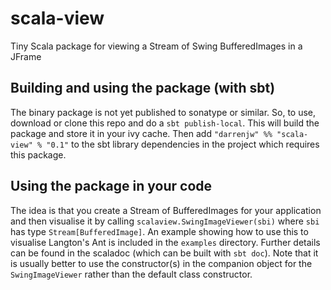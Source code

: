 # scala-view

Tiny Scala package for viewing a Stream of Swing BufferedImages in a JFrame


## Building and using the package (with sbt)

The binary package is not yet published to sonatype or similar. So, to use, download or clone this repo and do a `sbt publish-local`. This will build the package and store it in your ivy cache. Then add `"darrenjw" %% "scala-view" % "0.1"` to the sbt library dependencies in the project which requires this package.

## Using the package in your code

The idea is that you create a Stream of BufferedImages for your application and then visualise it by calling `scalaview.SwingImageViewer(sbi)` where `sbi` has type `Stream[BufferedImage]`. An example showing how to use this to visualise Langton's Ant is included in the `examples` directory. Further details can be found in the scaladoc (which can be built with `sbt doc`). Note that it is usually better to use the constructor(s) in the companion object for the `SwingImageViewer` rather than the default class constructor.


